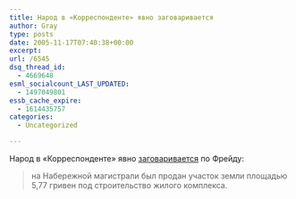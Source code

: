 ```yaml
---
title: Народ в «Корреспонденте» явно заговаривается
author: Gray
type: posts
date: 2005-11-17T07:40:38+00:00
excerpt:
url: /6545
dsq_thread_id:
  - 4669648
esml_socialcount_LAST_UPDATED:
  - 1497049801
essb_cache_expire:
  - 1614435757
categories:
  - Uncategorized

---
```








Народ в &#171;Корреспонденте&#187; явно <a href="http://www.korrespondent.net/main/136449" target="_blank">заговаривается</a> по Фрейду:

> на Набережной магистрали был продан участок земли площадью 5,77 гривен под строительство жилого комплекса.